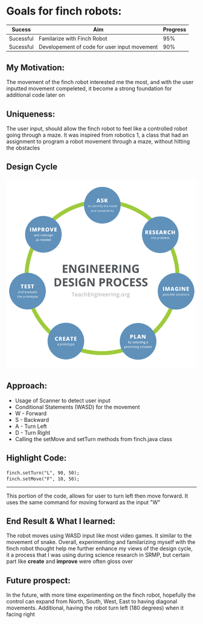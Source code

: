 # Goals for finch robots:
| Sucess  | Aim | Progress |
| ------- | --- | -------- |
| Sucessful  | Familarize with Finch Robot | 95% |
| Sucessful  | Developement of code for user input movement | 90% |

## My Motivation:
The movement of the finch robot interested me the most, and with the user inputted movement compeleted, it become a strong foundation for additional code later on

## Uniqueness: 
The user input, should allow the finch robot to feel like a controlled robot going through a maze. It was inspired from robotics 1, a class that had an assignment to program a robot movement through a maze, without hitting the obstacles

## Design Cycle
![alt text](https://github.com/hansTeachesCS/finch-robot/blob/main/design_cycle.png)

## Approach:
- Usage of Scanner to detect user input
- Conditional Statements (WASD) for the movement
- W - Forward
- S - Backward
- A - Turn Left
- D - Turn Right
- Calling the setMove and setTurn methods from finch.java class

## Highlight Code:
```
finch.setTurn("L", 90, 50);
finch.setMove("F", 10, 50);
```
---
This portion of the code, allows for user to turn left then move forward. It uses the same command for moving forward as the input "W"

## End Result & What I learned:
The robot moves using WASD input like most video games. It similar to the movement of snake.
Overall, experimenting and familarizing myself with the finch robot thought help me further enhance my views of the design cycle, it a process that I was using during science research in SRMP, but certain part like **create** and **improve** were often gloss over

## Future prospect:
In the future, with more time experimenting on the finch robot, hopefully the control can expand from North, South, West, East to having diagonal movements. Additional, having the robot turn left (180 degrees) when it facing right
